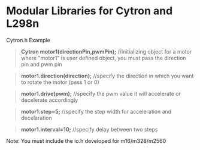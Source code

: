# Modular Libraries for Cytron and L298n

Cytron.h Example

>**Cytron motor1(directionPin,pwmPin);**   //initializing object for a motor where "motor1" is user defined object, you must pass the direction pin and pwm pin

>**motor1.direction(direction);**   //specify the direction in which you want to rotate the motor (pass 1 or 0)

>**motor1.drive(pwm);**   //specify the pwm value it will accelerate or decelerate accordingly

>**motor1.step=5;**  //specify the step width for acceleration and decelaration

>**motor1.interval=10;**    //specify delay between two steps


Note: You must include the io.h developed for m16/m328/m2560
